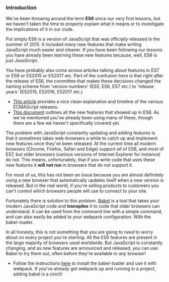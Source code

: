 ### Introduction
We've been throwing around the term __ES6__ since our very first lessons, but we haven't taken the time to properly explain what it means or to investigate the implications of it in our code.

Put simply ES6 is a version of JavaScript that was officially released in the summer of 2015. It included _many_ new features that make writing JavaScript much easier and cleaner. If you have been following our lessons you have already been learning these new features because, well, ES6 is _just JavaScript_.

You have probably also come across articles talking about features in ES7 or ES8 or ES2015 or ES2017 etc. Part of the confusion here is that right after the release of ES6, the committee that makes these decisions changed the naming scheme from 'version numbers' (ES5, ES6, ES7 etc.) to 'release years' (ES2015, ES2016, ES2017 etc.)

- [This article](https://codeburst.io/javascript-wtf-is-es6-es8-es-2017-ecmascript-dca859e4821c) provides a nice clean explanation and timeline of the various ECMAScript releases.
- [This document](https://github.com/lukehoban/es6features) outlines all the new features that showed up in ES6. As we've mentioned you've already been using many of these, though there are a few we haven't specifically covered yet.

The _problem_ with JavaScript constantly updating and adding features is that it sometimes takes web-browsers a while to catch up and implement new features once they've been released. At the current time all modern browsers (Chrome, Firefox, Safari and Edge) support _all_ of ES6, and _most_ of ES7, but older browsers (various versions of Internet Explorer for instance) do not. This means, unfortunately, that if you write code that uses these new features it __will not run__ in browsers that do not support it.

For most of us, this has not been an issue because you are almost definitely using a new browser that automatically updates itself when a new version is released. But in the real world, if you're selling products to customers you can't control which browsers people will use to connect to your site.

Fortunately there _is_ solution to this problem. [Babel](http://babeljs.io/) is a tool that takes your modern JavaScript code and __transpiles__ it to code that older browsers can understand. It can be used from the command line with a simple command, and can also easily be added to your webpack configuration. With the babel-loader.

In all honesty, this is not something that you are going to _need_ to worry about on every project you're starting. All the ES6 features are present in the large majority of browsers used worldwide. But JavaScript is constantly changing, and as new features are announced and released, you can use Babel to try them out, often before they're available in _any_ browser!

- Follow the instructions [here](https://github.com/babel/babel-loader) to install the babel-loader and use it with webpack. If you've already got webpack up and running in a project, adding babel is a cinch!
